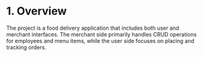 # 1. Overview
The project is a food delivery application that includes both user and merchant interfaces. The merchant side primarily handles CRUD operations for employees and menu items, while the user side focuses on placing and tracking orders.
